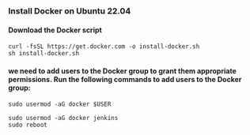 ### Install Docker on Ubuntu 22.04

#### Download the Docker script

```
curl -fsSL https://get.docker.com -o install-docker.sh
sh install-docker.sh
```

#### we need to add users to the Docker group to grant them appropriate permissions. Run the following commands to add users to the Docker group:

```
sudo usermod -aG docker $USER
```

```
sudo usermod -aG docker jenkins
sudo reboot
```